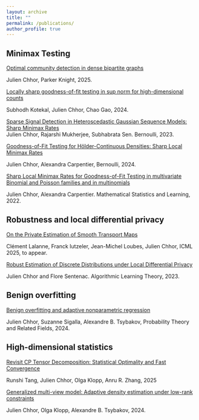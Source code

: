 ```yaml
---
layout: archive
title: ""
permalink: /publications/
author_profile: true
---
```



## Minimax Testing 

[Optimal community detection in dense bipartite graphs](https://arxiv.org/abs/2505.18372)

Julien Chhor, Parker Knight, 2025.

[Locally sharp goodness-of-fit testing in sup norm for high-dimensional counts](https://arxiv.org/abs/2409.08871)

Subhodh Kotekal, Julien Chhor, Chao Gao, 2024.

[Sparse Signal Detection in Heteroscedastic Gaussian Sequence Models: Sharp Minimax Rates](https://arxiv.org/abs/2211.08580)  
Julien Chhor, Rajarshi Mukherjee, Subhabrata Sen. Bernoulli, 2023.

[Goodness-of-Fit Testing for Hölder-Continuous Densities: Sharp Local Minimax Rates](https://arxiv.org/abs/2109.04346) 

Julien Chhor, Alexandra Carpentier, Bernoulli, 2024.


[Sharp Local Minimax Rates for Goodness-of-Fit Testing in multivariate Binomial and Poisson families and in multinomials](https://ems.press/journals/msl/articles/8015868)

Julien Chhor, Alexandra Carpentier. Mathematical Statistics and Learning, 2022.


## Robustness and local differential privacy
[On the Private Estimation of Smooth Transport Maps](https://arxiv.org/abs/2502.01168)

Clément Lalanne, Franck Iutzeler, Jean-Michel Loubes, Julien Chhor, ICML 2025, to appear.

[Robust Estimation of Discrete Distributions under Local Differential Privacy](https://arxiv.org/abs/2202.06825)  

Julien Chhor and Flore Sentenac. Algorithmic Learning Theory, 2023.



## Benign overfitting

[Benign overfitting and adaptive nonparametric regression](https://arxiv.org/abs/2206.13347) 

Julien Chhor, Suzanne Sigalla, Alexandre B. Tsybakov, Probability Theory and Related Fields, 2024.

## High-dimensional statistics

[Revisit CP Tensor Decomposition: Statistical Optimality and Fast Convergence](https://arxiv.org/abs/2505.23046)

Runshi Tang, Julien Chhor, Olga Klopp, Anru R. Zhang, 2025

[Generalized multi-view model: Adaptive density estimation under low-rank constraints](https://arxiv.org/abs/2404.17209)

Julien Chhor, Olga Klopp, Alexandre B. Tsybakov, 2024.




